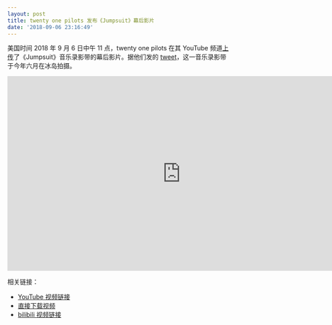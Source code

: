 ```yaml
---
layout: post
title: twenty one pilots 发布《Jumpsuit》幕后影片
date: '2018-09-06 23:16:49'
---
```



美国时间 2018 年 9 月 6 日中午 11 点，twenty one pilots 在其 YouTube 频道[上传](https://www.youtube.com/watch?v=b1ypZb7RVfQ)了《Jumpsuit》音乐录影带的幕后影片。据他们发的 [tweet](https://twitter.com/twentyonepilots/status/1037717581531107329)，这一音乐录影带于今年六月在冰岛拍摄。

<iframe allow="accelerometer; autoplay; encrypted-media; gyroscope; picture-in-picture" allowfullscreen="" frameborder="0" height="439" src="https://www.youtube.com/embed/b1ypZb7RVfQ?feature=oembed" width="780"></iframe>

相关链接：

- [YouTube 视频链接](https://www.youtube.com/watch?v=b1ypZb7RVfQ)
- [直接下载视频](http://om32sr8b1.bkt.clouddn.com/twenty_one_pilots_Jumpsuit_Beyond_the_Video_.137.mp4)
- [bilibili 视频链接](https://www.bilibili.com/video/av31227125/)


